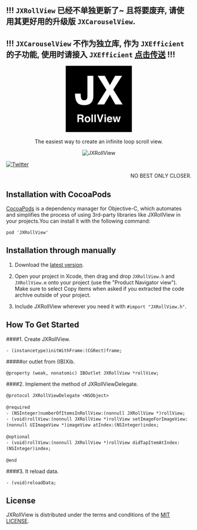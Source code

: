 ## !!! `JXRollView` 已经不单独更新了~ 且将要废弃, 请使用其更好用的升级版 `JXCarouselView`.
## !!! `JXCarouselView` 不作为独立库, 作为 `JXEfficient` 的子功能, 使用时请接入 `JXEfficient` [点击传送](https://github.com/augsun/JXEfficient) !!!

<p align="center" >
  <img src="https://raw.githubusercontent.com/augsun/JXRollView/master/JXRollViewExample/JXRollViewExample/Assets.xcassets/AppIcon.appiconset/JXRollView_180.png?raw=true" alt="JXRollView" title="JXRollView">
</p>

<p align="center" >
The easiest way to create an infinite loop scroll view.
</p>

<p align="center" >
  <img src="https://raw.githubusercontent.com/augsun/Resources/master/JXRollView/jxRollView.gif" alt="JXRollView" title="jxRollView">
</p>

[![Twitter](https://img.shields.io/badge/twitter-@jianxingangel-blue.svg?style=flat-square)](http://twitter.com/jianxingangel)

<p align="right" >
NO BEST ONLY CLOSER.
</p>

## Installation with CocoaPods 

[CocoaPods](http://cocoapods.org) is a dependency manager for Objective-C, which automates and simplifies the process of using 3rd-party libraries like JXRollView in your projects.You can install it with the following command:

    pod 'JXRollView'

## Installation through manually

1. Download the [latest version](https://github.com/augsun/JXRollView/archive/master.zip).

2. Open your project in Xcode, then drag and drop `JXRollView.h` and `JXRollView.m` onto your project (use the "Product Navigator view"). Make sure to select Copy items when asked if you extracted the code archive outside of your project.
3. Include JXRollView wherever you need it with `#import "JXRollView.h"`.


## How To Get Started
####1. Create JXRollView.
```objc
- (instancetype)initWithFrame:(CGRect)frame;
```
#####or outlet from (IB)Xib.
```objc
@property (weak, nonatomic) IBOutlet JXRollView *rollView;
```

####2. Implement the method of JXRollViewDelegate.
```objc
@protocol JXRollViewDelegate <NSObject>

@required
- (NSInteger)numberOfItemsInRollView:(nonnull JXRollView *)rollView;
- (void)rollView:(nonnull JXRollView *)rollView setImageForImageView:(nonnull UIImageView *)imageView atIndex:(NSInteger)index;

@optional
- (void)rollView:(nonnull JXRollView *)rollView didTapItemAtIndex:(NSInteger)index;

@end
```

####3. It reload data.
```objc
- (void)reloadData;
```

## License
JXRollView is distributed under the terms and conditions of the [MIT LICENSE](http://rem.mit-license.org/).



